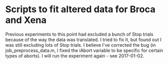 Scripts to fit altered data for Broca and Xena
========================

Previous experiments to this point had excluded a bunch of Stop trials because of the way the data was translated.
I tried to fix it, but found out I was still excluding lots of Stop trials. 
I believe I've corrected the bug (in job_preprocess_data.m, I fixed the iAbort variable to be specific for certain types of aborts).
I will run the experiment again - see 2017-01-02.